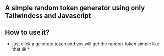 A simple random token generator using only Tailwindcss and Javascript
-
How to use it? 
-
* just click a generate token and you will get the random token simple like that 😁 *
